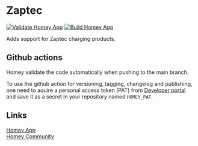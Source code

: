 # Zaptec
[![Validate Homey App](https://github.com/PatrickE94/com.zaptec/actions/workflows/homey-app-validate.yml/badge.svg)](https://github.com/PatrickE94/com.zaptec/actions/workflows/homey-app-validate.yml)
[![Build Homey App](https://github.com/PatrickE94/com.zaptec/actions/workflows/homey-build-release.yml/badge.svg)](https://github.com/PatrickE94/com.zaptec/actions/workflows/homey-build-release.yml)

Adds support for Zaptec charging products.

## Github actions
Homey validate the code automatically when pushing to the main branch.

To use the github action for versioning, tagging, changelog and publishing, one need to aquire a personal access token (PAT) from [Developer portal](https://tools.developer.homey.app/me) and save it as a secret in your repository named `HOMEY_PAT`.

## Links
[Homey App](https://homey.app/a/com.zaptec)  
[Homey Community](https://community.homey.app/t/app-pro-zaptec-charging/118631)

